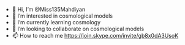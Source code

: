 - 👋 Hi, I’m @Miss135Mahdiyan
- 👀 I’m interested in cosmological models
- 🌱 I’m currently learning cosmology
- 💞️ I’m looking to collaborate on cosmological models
- 📫 How to reach me https://join.skype.com/invite/gb8x0dA3UsoK

<!---
Miss135Mahdiyan/Miss135Mahdiyan is a ✨ special ✨ repository because its `README.md` (this file) appears on your GitHub profile.
You can click the Preview link to take a look at your changes.
--->
